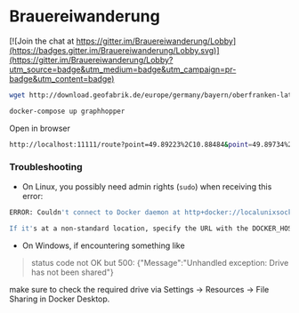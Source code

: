 # Brauereiwanderung

[![Join the chat at https://gitter.im/Brauereiwanderung/Lobby](https://badges.gitter.im/Brauereiwanderung/Lobby.svg)](https://gitter.im/Brauereiwanderung/Lobby?utm_source=badge&utm_medium=badge&utm_campaign=pr-badge&utm_content=badge)

```sh
wget http://download.geofabrik.de/europe/germany/bayern/oberfranken-latest.osm.pbf ./data/oberfranken-latest.osm.pbf

docker-compose up graphhopper
```

Open in browser
```sh
http://localhost:11111/route?point=49.89223%2C10.88484&point=49.89734%2C10.89281&vehicle=hike&points_encoded=false
```


### Troubleshooting

* On Linux, you possibly need admin rights (`sudo`) when receiving this error:

```sh
ERROR: Couldn't connect to Docker daemon at http+docker://localunixsocket - is it running?

If it's at a non-standard location, specify the URL with the DOCKER_HOST environment variable.
```


* On Windows, if encountering something like 

> status code not OK but 500: {"Message":"Unhandled exception: Drive has not been shared"}

make sure to check the required drive via Settings -> Resources -> File Sharing in Docker Desktop.
